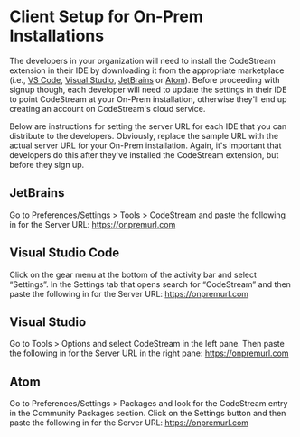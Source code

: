 # Client Setup for On-Prem Installations

The developers in your organization will need to install the CodeStream extension in their IDE by downloading it from the appropriate marketplace (i.e.,  [VS Code](https://marketplace.visualstudio.com/items?itemName=CodeStream.codestream), [Visual Studio](https://marketplace.visualstudio.com/items?itemName=CodeStream.codestream-vs), [JetBrains](https://plugins.jetbrains.com/plugin/12206-codestream) or [Atom](https://atom.io/packages/codestream)). Before proceeding with signup though, each developer will need to update the settings in their IDE to point CodeStream at your On-Prem installation, otherwise they'll end up creating an account on CodeStream's cloud service.

Below are instructions for setting the server URL for each IDE that you can distribute to the developers. Obviously, replace the sample URL with the actual server URL for your On-Prem installation. Again, it's important that developers do this after they've installed the CodeStream extension, but before they sign up.

## JetBrains
Go to Preferences/Settings > Tools > CodeStream and paste the following in for the Server URL: https://onpremurl.com

## Visual Studio Code
Click on the gear menu at the bottom of the activity bar and select “Settings”. In the Settings tab that opens search for “CodeStream” and then paste the following in for the Server URL: https://onpremurl.com

## Visual Studio
Go to Tools > Options and select CodeStream in the left pane. Then paste the following in for the Server URL in the right pane: https://onpremurl.com

## Atom
Go to Preferences/Settings > Packages and look for the CodeStream entry in the Community Packages section. Click on the Settings button and then paste the following in for the Server URL: https://onpremurl.com
